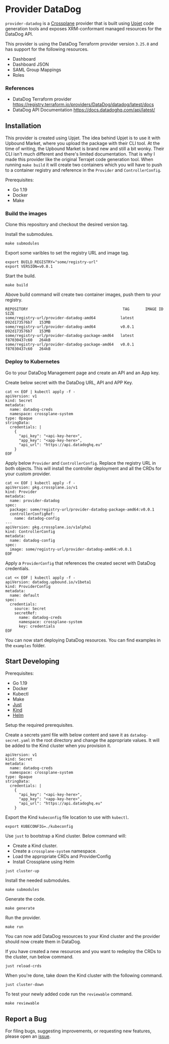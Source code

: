 # Provider DataDog

`provider-datadog` is a [Crossplane](https://crossplane.io/) provider that
is built using [Upjet](https://github.com/upbound/upjet) code
generation tools and exposes XRM-conformant managed resources for the
DataDog API.

This provider is using the DataDog Terraform provider version `3.25.0` and has support for the following resources.

 - Dashboard
 - Dashboard JSON
 - SAML Group Mappings
 - Roles

### References
- DataDog Terraform provider <https://registry.terraform.io/providers/DataDog/datadog/latest/docs>
- DataDog API Documentation <https://docs.datadoghq.com/api/latest/>

## Installation

This provider is created using Upjet. The idea behind Upjet is to use it with Upbound Market, where you upload the package with their CLI tool.
At the time of writing, the Upbound Market is brand new and still a bit wonky. Their CLI isn't much different and there's limited documentation.
That is why I made this provider like the original Terrajet code generation tool. When running `make build` it will create two containers which you will have
to push to a container registry and reference in the `Provider` and `ControllerConfig`.

Prerequisites:

 - Go 1.19
 - Docker
 - Make

### Build the images
Clone this repository and checkout the desired version tag.

Install the submodules.
```
make submodules
```

Export some varibles to set the registry URL and image tag.
```
export BUILD_REGISTRY="some/registry-url"
export VERSION=v0.0.1
```

Start the build.
```
make build
```

Above build command will create two container images, push them to your registry.
```
REPOSITORY                                          TAG       IMAGE ID       SIZE
some/registry-url/provider-datadog-amd64           latest    092d173576b7   153MB
some/registry-url/provider-datadog-amd64           v0.0.1    092d173576b7   153MB
some/registry-url/provider-datadog-package-amd64   latest    f87030437c60   264kB
some/registry-url/provider-datadog-package-amd64   v0.0.1    f87030437c60   264kB
```

### Deploy to Kubernetes

Go to your DataDog Management page and create an API and an App key.

Create below secret with the DataDog URL, API and APP Key.

```
cat << EOF | kubectl apply -f - 
apiVersion: v1
kind: Secret
metadata:
  name: datadog-creds
  namespace: crossplane-system
type: Opaque
stringData:
  credentials: |
    {
      "api_key": "<api-key-here>",
      "app_key": "<app-key-here>",
      "api_url": "https://api.datadoghq.eu"
    }
EOF
```

Apply below `Provider` and `ControllerConfig`. Replace the registry URL in both objects.
This will install the controller deployment and all the CRDs for your custom provider.

```
cat << EOF | kubectl apply -f - 
apiVersion: pkg.crossplane.io/v1
kind: Provider
metadata:
  name: provider-datadog
spec:
  package: some/registry-url/provider-datadog-package-amd64:v0.0.1
  controllerConfigRef:
    name: datadog-config
---
apiVersion: pkg.crossplane.io/v1alpha1
kind: ControllerConfig
metadata:
  name: datadog-config
spec:
  image: some/registry-url/provider-datadog-amd64:v0.0.1
EOF
```

Apply a `ProviderConfig` that references the created secret with DataDog credentials. 
```
cat << EOF | kubectl apply -f - 
apiVersion: datadog.upbound.io/v1beta1
kind: ProviderConfig
metadata:
  name: default
spec:
  credentials:
    source: Secret
    secretRef:
      name: datadog-creds
      namespace: crossplane-system
      key: credentials
EOF
```

You can now start deploying DataDog resources.
You can find examples in the `examples` folder.

## Start Developing

Prerequisites:
 - Go 1.19
 - Docker
 - Kubectl
 - Make
 - [Just](https://github.com/casey/just)
 - [Kind](https://kind.sigs.k8s.io/)
 - [Helm](https://helm.sh/docs/intro/install/)

Setup the required prerequisites.

Create a secrets yaml file with below content and save it as `datadog-secret.yaml` in the root directory and change the appropriate values.
It will be added to the Kind cluster when you provision it. 

```
apiVersion: v1
kind: Secret
metadata:
  name: datadog-creds
  namespace: crossplane-system
type: Opaque
stringData:
  credentials: |
    {
      "api_key": "<api-key-here>",
      "app_key": "<app-key-here>",
      "api_url": "https://api.datadoghq.eu"
    }
```

Export the Kind `kubeconfig` file location to use with `kubectl`.
```
export KUBECONFIG=./kubeconfig
```

Use `just` to bootstrap a Kind cluster.
Below command will:
- Create a Kind cluster.
- Create a `crossplane-system` namespace.
- Load the appropriate CRDs and ProviderConfig
- Install Crossplane using Helm

```
just cluster-up
```

Install the needed submodules.
```
make submodules
```

Generate the code.
```
make generate
```

Run the provider.
```
make run
```

You can now add DataDog resources to your Kind cluster and the provider should now create them in DataDog.

If you have created a new resources and you want to redeploy the CRDs to the cluster, run below command.
```
just reload-crds
```

When you're done, take down the Kind cluster with the following command.
```
just cluster-down
```

To test your newly added code run the `reviewable` command.
```
make reviewable
```

## Report a Bug

For filing bugs, suggesting improvements, or requesting new features, please
open an [issue](https://github.com/ok-amba/provider-datadog/issues).
